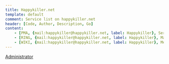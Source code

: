 ```yaml
---
title: Happykiller.net
template: default
comment: Service list on happykiller.net
header: [Code, Author, Description, Go]
content:
    - [PMA, {mail:happykiller@happykiller.net, label: Happykiller}, Server PhpMyAdmin, http://pma.happykiller.net]
    - [RING, {mail:happykiller@happykiller.net, label: Happykiller}, Management, http://ring.happykiller.net]
    - [WIKI, {mail:happykiller@happykiller.net, label: Happykiller}, MediaWiki, http://wiki.happykiller.net]
---
```

[Administrator](mailto:administrator@happykiller.net)